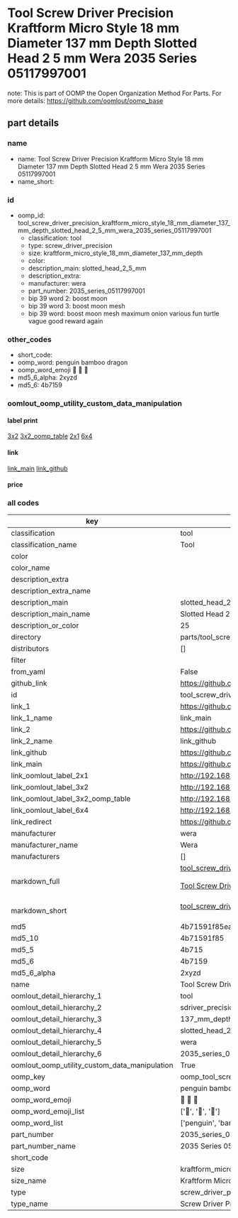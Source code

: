 # Tool Screw Driver Precision Kraftform Micro Style 18 mm Diameter 137 mm Depth Slotted Head 2 5 mm Wera 2035 Series 05117997001  

note: This is part of OOMP the Oopen Organization Method For Parts. For more details: https://github.com/oomlout/oomp_base

##  part details
  







### name
* name: Tool Screw Driver Precision Kraftform Micro Style 18 mm Diameter 137 mm Depth Slotted Head 2 5 mm Wera 2035 Series 05117997001
* name_short: 
### id
* oomp_id: tool_screw_driver_precision_kraftform_micro_style_18_mm_diameter_137_mm_depth_slotted_head_2_5_mm_wera_2035_series_05117997001
  * classification: tool
  * type: screw_driver_precision
  * size: kraftform_micro_style_18_mm_diameter_137_mm_depth
  * color: 
  * description_main: slotted_head_2_5_mm
  * description_extra: 
  * manufacturer: wera
  * part_number: 2035_series_05117997001
  * bip 39 word 2: boost moon
  * bip 39 word 3: boost moon mesh
  * bip 39 word: boost moon mesh maximum onion various fun turtle vague good reward again

### other_codes
* short_code: 
* oomp_word: penguin bamboo dragon
* oomp_word_emoji :penguin: :bamboo: :dragon:
* md5_6_alpha: 2xyzd
* md5_6: 4b7159






### oomlout_oomp_utility_custom_data_manipulation
#### label print
[3x2](http://192.168.1.245:1112/?label=oomp%202xyzd)
[3x2_oomp_table](http://192.168.1.108:1112/?label=oomp%202xyzd)
[2x1](http://192.168.1.242:1112/?label=oomp%202xyzd)
[6x4](http://192.168.1.55:1112/?label=oomp%202xyzd)    

#### link

[link_main](https://github.com/oomlout/oomlout_oomp_version_1_messy/tree/main/parts/tool_screw_driver_precision_kraftform_micro_style_18_mm_diameter_137_mm_depth_slotted_head_2_5_mm_wera_2035_series_05117997001) [link_github](https://github.com/oomlout/oomlout_oomp_version_1_messy/tree/main/parts/tool_screw_driver_precision_kraftform_micro_style_18_mm_diameter_137_mm_depth_slotted_head_2_5_mm_wera_2035_series_05117997001)                             

#### price







### all codes 
| key | value |  
| --- | --- |  
| classification | tool |  
| classification_name | Tool |  
| color |  |  
| color_name |  |  
| description_extra |  |  
| description_extra_name |  |  
| description_main | slotted_head_2_5_mm |  
| description_main_name | Slotted Head 2 5 mm |  
| description_or_color | 25 |  
| directory | parts/tool_screw_driver_precision_kraftform_micro_style_18_mm_diameter_137_mm_depth_slotted_head_2_5_mm_wera_2035_series_05117997001 |  
| distributors | [] |  
| filter |  |  
| from_yaml | False |  
| github_link | https://github.com/oomlout/oomlout_oomp_part_src/tree/main/parts/tool_screw_driver_precision_kraftform_micro_style_18_mm_diameter_137_mm_depth_slotted_head_2_5_mm_wera_2035_series_05117997001 |  
| id | tool_screw_driver_precision_kraftform_micro_style_18_mm_diameter_137_mm_depth_slotted_head_2_5_mm_wera_2035_series_05117997001 |  
| link_1 | https://github.com/oomlout/oomlout_oomp_version_1_messy/tree/main/parts/tool_screw_driver_precision_kraftform_micro_style_18_mm_diameter_137_mm_depth_slotted_head_2_5_mm_wera_2035_series_05117997001 |  
| link_1_name | link_main |  
| link_2 | https://github.com/oomlout/oomlout_oomp_version_1_messy/tree/main/parts/tool_screw_driver_precision_kraftform_micro_style_18_mm_diameter_137_mm_depth_slotted_head_2_5_mm_wera_2035_series_05117997001 |  
| link_2_name | link_github |  
| link_github | https://github.com/oomlout/oomlout_oomp_version_1_messy/tree/main/parts/tool_screw_driver_precision_kraftform_micro_style_18_mm_diameter_137_mm_depth_slotted_head_2_5_mm_wera_2035_series_05117997001 |  
| link_main | https://github.com/oomlout/oomlout_oomp_version_1_messy/tree/main/parts/tool_screw_driver_precision_kraftform_micro_style_18_mm_diameter_137_mm_depth_slotted_head_2_5_mm_wera_2035_series_05117997001 |  
| link_oomlout_label_2x1 | http://192.168.1.242:1112/?label=oomp%202xyzd |  
| link_oomlout_label_3x2 | http://192.168.1.245:1112/?label=oomp%202xyzd |  
| link_oomlout_label_3x2_oomp_table | http://192.168.1.108:1112/?label=oomp%202xyzd |  
| link_oomlout_label_6x4 | http://192.168.1.55:1112/?label=oomp%202xyzd |  
| link_redirect | https://github.com/oomlout/oomlout_oomp_version_1_messy/tree/main/parts/tool_screw_driver_precision_kraftform_micro_style_18_mm_diameter_137_mm_depth_slotted_head_2_5_mm_wera_2035_series_05117997001 |  
| manufacturer | wera |  
| manufacturer_name | Wera |  
| manufacturers | [] |  
| markdown_full | [tool_screw_driver_precision_kraftform_micro_style_18_mm_diameter_137_mm_depth_slotted_head_2_5_mm_wera_2035_series_05117997001](none)<br>[](none)<br>[Tool Screw Driver Precision Kraftform Micro Style 18 Mm Diameter 137 Mm Depth Slotted Head 2 5 Mm Wera 2035 Series 05117997001](none)<br><br> |  
| markdown_short | [tool_screw_driver_precision_kraftform_micro_style_18_mm_diameter_137_mm_depth_slotted_head_2_5_mm_wera_2035_series_05117997001](none)<br><br> |  
| md5 | 4b71591f85eaebc3c64d689717a3e0cd |  
| md5_10 | 4b71591f85 |  
| md5_5 | 4b715 |  
| md5_6 | 4b7159 |  
| md5_6_alpha | 2xyzd |  
| name | Tool Screw Driver Precision Kraftform Micro Style 18 mm Diameter 137 mm Depth Slotted Head 2 5 mm Wera 2035 Series 05117997001 |  
| oomlout_detail_hierarchy_1 | tool |  
| oomlout_detail_hierarchy_2 | sdriver_precision |  
| oomlout_detail_hierarchy_3 | 137_mm_depth |  
| oomlout_detail_hierarchy_4 | slotted_head_2_5_mm |  
| oomlout_detail_hierarchy_5 | wera |  
| oomlout_detail_hierarchy_6 | 2035_series_05117997001 |  
| oomlout_oomp_utility_custom_data_manipulation | True |  
| oomp_key | oomp_tool_screw_driver_precision_kraftform_micro_style_18_mm_diameter_137_mm_depth_slotted_head_2_5_mm_wera_2035_series_05117997001 |  
| oomp_word | penguin bamboo dragon |  
| oomp_word_emoji | :penguin: :bamboo: :dragon: |  
| oomp_word_emoji_list | [':penguin:', ':bamboo:', ':dragon:'] |  
| oomp_word_list | ['penguin', 'bamboo', 'dragon'] |  
| part_number | 2035_series_05117997001 |  
| part_number_name | 2035 Series 05117997001 |  
| short_code |  |  
| size | kraftform_micro_style_18_mm_diameter_137_mm_depth |  
| size_name | Kraftform Micro Style 18 mm Diameter 137 mm Depth |  
| type | screw_driver_precision |  
| type_name | Screw Driver Precision |  
